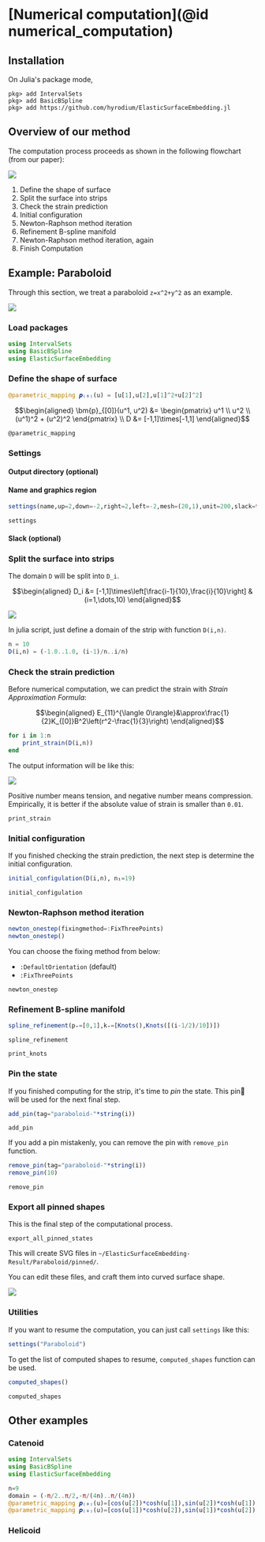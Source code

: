 # [Numerical computation](@id numerical_computation)

## Installation
On Julia's package mode,
```julia-repl
pkg> add IntervalSets
pkg> add BasicBSpline
pkg> add https://github.com/hyrodium/ElasticSurfaceEmbedding.jl
```

## Overview of our method
The computation process proceeds as shown in the following flowchart (from our paper):

![](img/flowchart.png)

1. Define the shape of surface
1. Split the surface into strips
1. Check the strain prediction
1. Initial configuration
1. Newton-Raphson method iteration
1. Refinement B-spline manifold
1. Newton-Raphson method iteration, again
1. Finish Computation

## Example: Paraboloid
Through this section, we treat a paraboloid ``z=x^2+y^2`` as an example.

![](img/Paraboloid1.png)

### Load packages
```julia
using IntervalSets
using BasicBSpline
using ElasticSurfaceEmbedding
```

### Define the shape of surface
```julia
@parametric_mapping 𝒑₍₀₎(u) = [u[1],u[2],u[1]^2+u[2]^2]
```

```math
\begin{aligned}
\bm{p}_{[0]}(u^1, u^2)
&= \begin{pmatrix}
u^1 \\
u^2 \\
(u^1)^2 + (u^2)^2
\end{pmatrix} \\
D
&= [-1,1]\times[-1,1]
\end{aligned}
```

```@docs
@parametric_mapping
```

### Settings
#### Output directory (optional)

#### Name and graphics region
```julia
settings(name,up=2,down=-2,right=2,left=-2,mesh=(20,1),unit=200,slack=true,colorbarsize=0.3)
```

```@docs
settings
```

#### Slack (optional)

### Split the surface into strips
The domain ``D`` will be split into ``D_i``.

```math
\begin{aligned}
D_i
&= [-1,1]\times\left[\frac{i-1}{10},\frac{i}{10}\right] & (i=1,\dots,10)
\end{aligned}
```

![](img/Paraboloid2.png)

In julia script, just define a domain of the strip with function `D(i,n)`.

```julia
n = 10
D(i,n) = (-1.0..1.0, (i-1)/n..i/n)
```

### Check the strain prediction
Before numerical computation, we can predict the strain with *Strain Approximation Formula*:

```math
\begin{aligned}
E_{11}^{\langle 0\rangle}&\approx\frac{1}{2}K_{[0]}B^2\left(r^2-\frac{1}{3}\right)
\end{aligned}
```

```julia
for i in 1:n
    print_strain(D(i,n))
end
```

The output information will be like this:

![](img/example_strain-prediction.png)

Positive number means tension, and negative number means compression.
Empirically, it is better if the absolute value of strain is smaller than ``0.01``.

```@docs
print_strain
```

### Initial configuration
If you finished checking the strain prediction, the next step is determine the initial configuration.

```julia
initial_configulation(D(i,n), n₁=19)
```

```@docs
initial_configulation
```

### Newton-Raphson method iteration

```julia
newton_onestep(fixingmethod=:FixThreePoints)
newton_onestep()
```

You can choose the fixing method from below:
* `:DefaultOrientation` (default)
* `:FixThreePoints`

```@docs
newton_onestep
```

### Refinement B-spline manifold

```julia
spline_refinement(p₊=[0,1],k₊=[Knots(),Knots([(i-1/2)/10])])
```

```@docs
spline_refinement
```

```@docs
print_knots
```

### Pin the state
If you finished computing for the strip, it's time to *pin* the state.
This pin📌 will be used for the next final step.

```julia
add_pin(tag="paraboloid-"*string(i))
```

```@docs
add_pin
```

If you add a pin mistakenly, you can remove the pin with `remove_pin` function.

```julia
remove_pin(tag="paraboloid-"*string(i))
remove_pin(10)
```

```@docs
remove_pin
```

### Export all pinned shapes
This is the final step of the computational process.

```@docs
export_all_pinned_states
```

This will create SVG files in `~/ElasticSurfaceEmbedding-Result/Paraboloid/pinned/`.

You can edit these files, and craft them into curved surface shape.

![](img/Paraboloid3.png)

### Utilities
If you want to resume the computation, you can just call `settings` like this:

```julia
settings("Paraboloid")
```

To get the list of computed shapes to resume, `computed_shapes` function can be used.

```julia
computed_shapes()
```

```@docs
computed_shapes
```

## Other examples
### Catenoid
```julia
using IntervalSets
using BasicBSpline
using ElasticSurfaceEmbedding

n=9
domain = (-π/2..π/2,-π/(4n)..π/(4n))
@parametric_mapping 𝒑₍₀₎(u)=[cos(u[2])*cosh(u[1]),sin(u[2])*cosh(u[1]),u[1]]
@parametric_mapping 𝒑₍₀₎(u)=[cos(u[1])*cosh(u[2]),sin(u[1])*cosh(u[2]),u[2]]
```

### Helicoid

